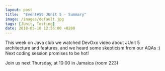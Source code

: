 ```yaml
---
layout: post
title:  "Event#59 JUnit 5 - Summary"
image: /images/default.jpg
tags: [JUnit, Testing]
date: 2018-05-10 12:56:00 +0200
---
```


This week on Java club
we watched DevOxx video about JUnit 5 architecture and features, and we heard some skepticism from our AQAs :) Next coding session promises to be hot!  []()

Join us next Thursday, at 10:00 in Jamaica (room 223)

